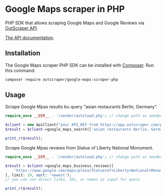 # Google Maps scraper in PHP

PHP SDK that allows scraping Google Maps and Google Reviews via [OutScraper API](https://outscraper.com).

[The API documentation](https://app.outscraper.com/api-docs).

## Installation

The Google Maps scraper PHP SDK can be installed with [Composer](https://getcomposer.org/). Run this command:

```sh
composer require outscraper/google-maps-scraper-php 
```

## Usage

Scrape Google Mpas results bu query "asian restaurants Berlin, Germany".

```php
require_once __DIR__ . '/vendor/autoload.php'; // change path as needed

$client = new ApiClient("your API_KEY from https://app.outscraper.com/profile");
$result = $client->google_maps_search(['asian restaurants Berlin, Germany'], 'en', 'DE');

print_r($result);
```

Scrape Google Mpas reviews from Statue of Liberty National Monument.
```php
require_once __DIR__ . '/vendor/autoload.php'; // change path as needed

$result = $client->google_maps_business_reviews([
    'https://www.google.com/maps/place/Statue+of+Liberty+National+Monument/@40.6892494,-74.0466891,17z/data=!3m1!4b1!4m5!3m4!1s0x89c25090129c363d:0x40c6a5770d25022b!8m2!3d40.6892494!4d-74.0445004'
], limit: 10, sort: 'newest');
// you can use direct links, IDs, or names as input for query

print_r($result);
```
